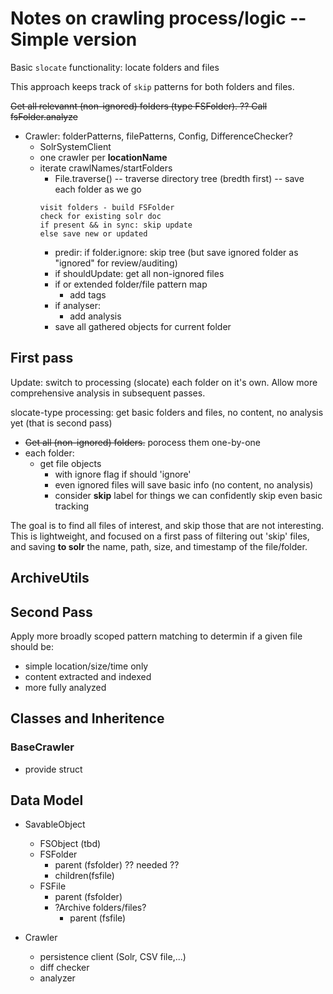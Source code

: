 # Notes on crawling process/logic -- Simple version

Basic `slocate` functionality: locate folders and files

This approach keeps track of `skip` patterns for both folders and files.

~~Get all relevannt (non-ignored) folders (type FSFolder).
?? Call fsFolder.analyze~~

- Crawler: folderPatterns, filePatterns, Config, DifferenceChecker?
  - SolrSystemClient
  - one crawler per **locationName**
  - iterate crawlNames/startFolders
    - File.traverse() -- traverse directory tree (bredth first) -- save each folder as we go
    ```
    visit folders - build FSFolder
    check for existing solr doc
    if present && in sync: skip update
    else save new or updated 
    ```
      - predir: if folder.ignore: skip tree (but save ignored folder as "ignored" for review/auditing)
      - if shouldUpdate: get all non-ignored files
      - if or extended folder/file pattern map
        - add tags
      - if analyser: 
        - add analysis
      - save all gathered objects for current folder

## First pass 
Update: switch to processing (slocate) each folder on it's own. Allow more comprehensive analysis in subsequent passes.


slocate-type processing: get basic folders and files, no content, no analysis yet (that is second pass)
- ~~Get all (non-ignored) folders.~~  porocess them one-by-one
- each folder:
  - get file objects 
    - with ignore flag if should 'ignore'
    - even ignored files will save basic info (no content, no analysis)
    - consider **skip** label for things we can confidently skip even basic tracking

The goal is to find all files of interest, and skip those that are not interesting.
This is lightweight, and focused on a first pass of filtering out 'skip' files, and saving **to solr** the name, path, size, and timestamp of the file/folder.


## ArchiveUtils


## Second Pass
Apply more broadly scoped pattern matching to determin if a given file should be:
- simple location/size/time only
- content extracted and indexed
- more fully analyzed



## Classes and Inheritence
### BaseCrawler
* provide struct



## Data Model
- SavableObject
  - FSObject (tbd)
  - FSFolder
    - parent (fsfolder)  ?? needed ??
    - children(fsfile)
  - FSFile
    - parent (fsfolder)
    - ?Archive folders/files?
      - parent (fsfile)


- Crawler
  - persistence client (Solr, CSV file,...)
  - diff checker
  - analyzer
